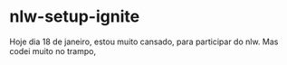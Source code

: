 # nlw-setup-ignite
Hoje dia 18 de janeiro, estou muito cansado, para participar do nlw.
Mas codei muito no trampo,
